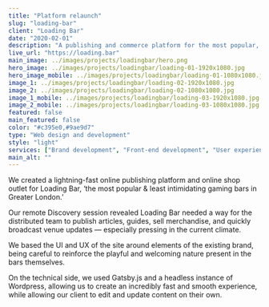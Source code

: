 ```yaml
---
title: "Platform relaunch"
slug: "loading-bar"
client: "Loading Bar"
date: "2020-02-01"
description: "A publishing and commerce platform for the most popular, and least intimidating gaming bars in London and Brighton."
live_url: "https://loading.bar"
main_image: ../images/projects/loadingbar/hero.png
hero_image: ../images/projects/loadingbar/loading-01-1920x1080.jpg
hero_image_mobile: ../images/projects/loadingbar/loading-01-1080x1080.jpg
image_1: ../images/projects/loadingbar/loading-02-1920x1080.jpg
image_2: ../images/projects/loadingbar/loading-02-1080x1080.jpg
image_1_mobile: ../images/projects/loadingbar/loading-03-1920x1080.jpg
image_2_mobile: ../images/projects/loadingbar/loading-03-1080x1080.jpg
featured: false
main_featured: false
color: "#c395e0,#9ae9d7"
type: "Web design and development"
style: "light"
services: ["Brand development", "Front-end development", "User experience design", "User interface design", "E-commerce"]
main_alt: ""
---
```

We created a lightning-fast online publishing platform and online shop outlet
for Loading Bar, ‘the most popular & least intimidating gaming bars in Greater
London.’

Our remote Discovery session revealed Loading Bar needed a way for the
distributed team to publish articles, guides, sell merchandise, and quickly
broadcast venue updates — especially pressing in the current climate.

We based the UI and UX of the site around elements of the existing brand, being
careful to reinforce the playful and welcoming nature present in the bars
themselves.

On the technical side, we used Gatsby.js and a headless instance of Wordpress,
allowing us to create an incredibly fast and smooth experience, while allowing
our client to edit and update content on their own.
